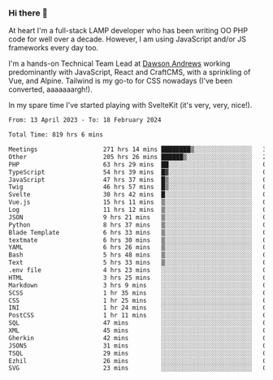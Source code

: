### Hi there 👋

<!--
**JamesNock/JamesNock** is a ✨ _special_ ✨ repository because its `README.md` (this file) appears on your GitHub profile.

Here are some ideas to get you started:

- 🔭 I’m currently working on ...
- 🌱 I’m currently learning ...
- 👯 I’m looking to collaborate on ...
- 🤔 I’m looking for help with ...
- 💬 Ask me about ...
- 📫 How to reach me: ...
- 😄 Pronouns: ...
- ⚡ Fun fact: ...
-->
At heart I'm a full-stack LAMP developer who has been writing OO PHP code for well over a decade. However, I am using JavaScript and/or JS frameworks every day too.

I'm a hands-on Technical Team Lead at [Dawson Andrews](https://www.dawsonandrews.com/) working predominantly with JavaScript, React and CraftCMS, with a sprinkling of Vue, and Alpine. Tailwind is my go-to for CSS nowadays (I've been converted, aaaaaaargh!).

In my spare time I've started playing with SvelteKit (it's very, very, nice!).

<!--START_SECTION:waka-->

```txt
From: 13 April 2023 - To: 18 February 2024

Total Time: 819 hrs 6 mins

Meetings                  271 hrs 14 mins ████████▒░░░░░░░░░░░░░░░░   33.12 %
Other                     205 hrs 26 mins ██████▒░░░░░░░░░░░░░░░░░░   25.09 %
PHP                       63 hrs 29 mins  ██░░░░░░░░░░░░░░░░░░░░░░░   07.75 %
TypeScript                54 hrs 39 mins  █▓░░░░░░░░░░░░░░░░░░░░░░░   06.67 %
JavaScript                47 hrs 37 mins  █▒░░░░░░░░░░░░░░░░░░░░░░░   05.82 %
Twig                      46 hrs 57 mins  █▒░░░░░░░░░░░░░░░░░░░░░░░   05.73 %
Svelte                    30 hrs 42 mins  █░░░░░░░░░░░░░░░░░░░░░░░░   03.75 %
Vue.js                    15 hrs 11 mins  ▒░░░░░░░░░░░░░░░░░░░░░░░░   01.86 %
Log                       11 hrs 12 mins  ▒░░░░░░░░░░░░░░░░░░░░░░░░   01.37 %
JSON                      9 hrs 21 mins   ▒░░░░░░░░░░░░░░░░░░░░░░░░   01.14 %
Python                    8 hrs 37 mins   ▒░░░░░░░░░░░░░░░░░░░░░░░░   01.05 %
Blade Template            6 hrs 33 mins   ▒░░░░░░░░░░░░░░░░░░░░░░░░   00.80 %
textmate                  6 hrs 30 mins   ▒░░░░░░░░░░░░░░░░░░░░░░░░   00.79 %
YAML                      6 hrs 26 mins   ▒░░░░░░░░░░░░░░░░░░░░░░░░   00.79 %
Bash                      5 hrs 48 mins   ▒░░░░░░░░░░░░░░░░░░░░░░░░   00.71 %
Text                      5 hrs 33 mins   ▒░░░░░░░░░░░░░░░░░░░░░░░░   00.68 %
.env file                 4 hrs 23 mins   ░░░░░░░░░░░░░░░░░░░░░░░░░   00.54 %
HTML                      3 hrs 25 mins   ░░░░░░░░░░░░░░░░░░░░░░░░░   00.42 %
Markdown                  3 hrs 9 mins    ░░░░░░░░░░░░░░░░░░░░░░░░░   00.39 %
SCSS                      1 hr 35 mins    ░░░░░░░░░░░░░░░░░░░░░░░░░   00.19 %
CSS                       1 hr 25 mins    ░░░░░░░░░░░░░░░░░░░░░░░░░   00.17 %
INI                       1 hr 24 mins    ░░░░░░░░░░░░░░░░░░░░░░░░░   00.17 %
PostCSS                   1 hr 11 mins    ░░░░░░░░░░░░░░░░░░░░░░░░░   00.15 %
SQL                       47 mins         ░░░░░░░░░░░░░░░░░░░░░░░░░   00.10 %
XML                       45 mins         ░░░░░░░░░░░░░░░░░░░░░░░░░   00.09 %
Gherkin                   42 mins         ░░░░░░░░░░░░░░░░░░░░░░░░░   00.09 %
JSON5                     31 mins         ░░░░░░░░░░░░░░░░░░░░░░░░░   00.06 %
TSQL                      29 mins         ░░░░░░░░░░░░░░░░░░░░░░░░░   00.06 %
Ezhil                     26 mins         ░░░░░░░░░░░░░░░░░░░░░░░░░   00.05 %
SVG                       23 mins         ░░░░░░░░░░░░░░░░░░░░░░░░░   00.05 %
```

<!--END_SECTION:waka-->
